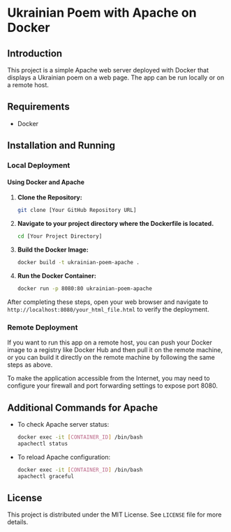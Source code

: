 # Ukrainian Poem with Apache on Docker

## Introduction

This project is a simple Apache web server deployed with Docker that displays a Ukrainian poem on a web page. The app can be run locally or on a remote host.

## Requirements

- Docker

## Installation and Running

### Local Deployment

#### Using Docker and Apache

1. **Clone the Repository:**

    ```bash
    git clone [Your GitHub Repository URL]
    ```

2. **Navigate to your project directory where the Dockerfile is located.**

    ```bash
    cd [Your Project Directory]
    ```

3. **Build the Docker Image:**

    ```bash
    docker build -t ukrainian-poem-apache .
    ```

4. **Run the Docker Container:**

    ```bash
    docker run -p 8080:80 ukrainian-poem-apache
    ```

After completing these steps, open your web browser and navigate to `http://localhost:8080/your_html_file.html` to verify the deployment.

### Remote Deployment

If you want to run this app on a remote host, you can push your Docker image to a registry like Docker Hub and then pull it on the remote machine, or you can build it directly on the remote machine by following the same steps as above.

To make the application accessible from the Internet, you may need to configure your firewall and port forwarding settings to expose port 8080. 

## Additional Commands for Apache

- To check Apache server status:

    ```bash
    docker exec -it [CONTAINER_ID] /bin/bash
    apachectl status
    ```

- To reload Apache configuration:

    ```bash
    docker exec -it [CONTAINER_ID] /bin/bash
    apachectl graceful
    ```

## License

This project is distributed under the MIT License. See `LICENSE` file for more details.

